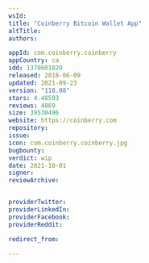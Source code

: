 ```yaml
---
wsId: 
title: "Coinberry Bitcoin Wallet App"
altTitle: 
authors:

appId: com.coinberry.coinberry
appCountry: ca
idd: 1370601820
released: 2018-06-09
updated: 2021-09-23
version: "118.08"
stars: 4.48593
reviews: 4869
size: 39530496
website: https://coinberry.com
repository: 
issue: 
icon: com.coinberry.coinberry.jpg
bugbounty: 
verdict: wip
date: 2021-10-01
signer: 
reviewArchive:


providerTwitter: 
providerLinkedIn: 
providerFacebook: 
providerReddit: 

redirect_from:

---
```


